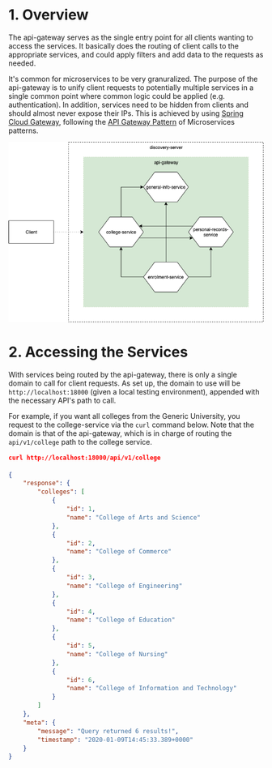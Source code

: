 # 1. Overview
The api-gateway serves as the single entry point for all clients wanting to access the services. It basically does the routing of client calls to the appropriate services, and could apply filters and add data to the requests as needed.

It's common for microservices to be very granuralized. The purpose of the api-gateway is to unify client requests to potentially multiple services in a single common point where common logic could be applied (e.g. authentication). In addition, services need to be hidden from clients and should almost never expose their IPs. This is achieved by using [Spring Cloud Gateway](https://cloud.spring.io/spring-cloud-gateway/reference/html/), following the [API Gateway Pattern](https://microservices.io/patterns/apigateway.html) of Microservices patterns.

![api-gateway](./.assets/genuniv-api-gateway.png)

# 2. Accessing the Services
With services being routed by the api-gateway, there is only a single domain to call for client requests. As set up, the domain to use will be `http://localhost:18000` (given a local testing environment), appended with the necessary API's path to call.

For example, if you want all colleges from the Generic University, you request to the college-service via the `curl` command below. Note that the domain is that of the api-gateway, which is in charge of routing the `api/v1/college` path to the college service.
```json
curl http://localhost:18000/api/v1/college

{
    "response": {
        "colleges": [
            {
                "id": 1,
                "name": "College of Arts and Science"
            },
            {
                "id": 2,
                "name": "College of Commerce"
            },
            {
                "id": 3,
                "name": "College of Engineering"
            },
            {
                "id": 4,
                "name": "College of Education"
            },
            {
                "id": 5,
                "name": "College of Nursing"
            },
            {
                "id": 6,
                "name": "College of Information and Technology"
            }
        ]
    },
    "meta": {
        "message": "Query returned 6 results!",
        "timestamp": "2020-01-09T14:45:33.389+0000"
    }
}
```

